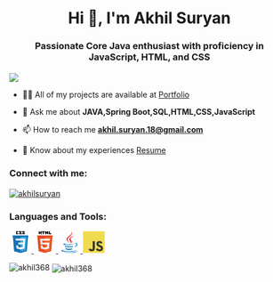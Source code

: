 <h1 align="center">Hi 👋, I'm Akhil Suryan</h1>
<h3 align="center">Passionate Core Java enthusiast with proficiency in JavaScript, HTML, and CSS</h3>
<img align="center" src="https://github.com/geniusuraj/geniusuraj/blob/main/banner.gif"/>
<!-- <p align="left"> <img src="https://komarev.com/ghpvc/?username=geniusuraj&label=Profile%20views&color=0e75b6&style=flat" alt="geniusuraj" /> </p> -->


- 👨‍💻 All of my projects are available at [Portfolio](https://akhil368.github.io/)

- 💬 Ask me about **JAVA,Spring Boot,SQL,HTML,CSS,JavaScript**

- 📫 How to reach me **akhil.suryan.18@gmail.com**

- 📄 Know about my experiences [Resume](https://drive.google.com/file/d/16lTmKm-vV6VBa935OiXVvnNujPQWW4At/view?usp=sharing)

<h3 align="left">Connect with me:</h3>
<p align="left">
<!-- <a href="https://twitter.com/geniusuraj" target="blank"><img align="center" src="https://raw.githubusercontent.com/rahuldkjain/github-profile-readme-generator/master/src/images/icons/Social/twitter.svg" alt="geniusuraj" height="30" width="40" /></a> -->
<a href="https://www.linkedin.com/in/akhil-suryan-1b9367239" target="blank"><img align="center" src="https://raw.githubusercontent.com/rahuldkjain/github-profile-readme-generator/master/src/images/icons/Social/linked-in-alt.svg" alt="akhilsuryan" height="30" width="40" /></a>

</p>

<h3 align="left">Languages and Tools:</h3>
<p align="left"> <a href="https://www.w3schools.com/css/" target="_blank" rel="noreferrer"> <img src="https://raw.githubusercontent.com/devicons/devicon/master/icons/css3/css3-original-wordmark.svg" alt="css3" width="40" height="40"/> </a> <a href="https://www.w3.org/html/" target="_blank" rel="noreferrer"> <img src="https://raw.githubusercontent.com/devicons/devicon/master/icons/html5/html5-original-wordmark.svg" alt="html5" width="40" height="40"/> </a> <a href="https://www.java.com" target="_blank" rel="noreferrer"> <img src="https://raw.githubusercontent.com/devicons/devicon/master/icons/java/java-original.svg" alt="java" width="40" height="40"/> </a> <a href="https://developer.mozilla.org/en-US/docs/Web/JavaScript" target="_blank" rel="noreferrer"> <img src="https://raw.githubusercontent.com/devicons/devicon/master/icons/javascript/javascript-original.svg" alt="javascript" width="40" height="40"/> </a> </p>

<p><img align="left" src="https://github-readme-stats.vercel.app/api/top-langs?username=akhil368&show_icons=true&locale=en&layout=compact" alt="akhil368" /></p>

<p>&nbsp;<img align="center" src="https://github-readme-stats.vercel.app/api?username=akhil368&show_icons=true&locale=en" alt="akhil368" /></p>
